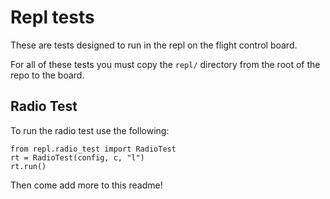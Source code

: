 # Repl tests

These are tests designed to run in the repl on the flight control board.

For all of these tests you must copy the `repl/` directory from the root of the repo to the board.

## Radio Test
To run the radio test use the following:
```
from repl.radio_test import RadioTest
rt = RadioTest(config, c, "l")
rt.run()
```

Then come add more to this readme!
